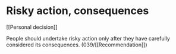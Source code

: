 # Risky action, consequences

[[Personal decision]]

People should undertake risky action only after they have carefully considered its consequences.
(039/[[Recommendation]])